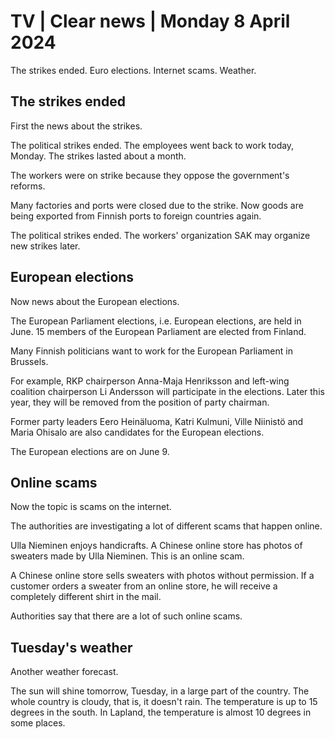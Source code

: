 # TV \| Clear news \| Monday 8 April 2024

The strikes ended. Euro elections. Internet scams. Weather.

## The strikes ended

First the news about the strikes.

The political strikes ended. The employees went back to work today, Monday. The strikes lasted about a month.

The workers were on strike because they oppose the government's reforms.

Many factories and ports were closed due to the strike. Now goods are being exported from Finnish ports to foreign countries again.

The political strikes ended. The workers' organization SAK may organize new strikes later.

## European elections

Now news about the European elections.

The European Parliament elections, i.e. European elections, are held in June. 15 members of the European Parliament are elected from Finland.

Many Finnish politicians want to work for the European Parliament in Brussels.

For example, RKP chairperson Anna-Maja Henriksson and left-wing coalition chairperson Li Andersson will participate in the elections. Later this year, they will be removed from the position of party chairman.

Former party leaders Eero Heinäluoma, Katri Kulmuni, Ville Niinistö and Maria Ohisalo are also candidates for the European elections.

The European elections are on June 9.

## Online scams

Now the topic is scams on the internet.

The authorities are investigating a lot of different scams that happen online.

Ulla Nieminen enjoys handicrafts. A Chinese online store has photos of sweaters made by Ulla Nieminen. This is an online scam.

A Chinese online store sells sweaters with photos without permission. If a customer orders a sweater from an online store, he will receive a completely different shirt in the mail.

Authorities say that there are a lot of such online scams.

## Tuesday's weather

Another weather forecast.

The sun will shine tomorrow, Tuesday, in a large part of the country. The whole country is cloudy, that is, it doesn't rain. The temperature is up to 15 degrees in the south. In Lapland, the temperature is almost 10 degrees in some places.
